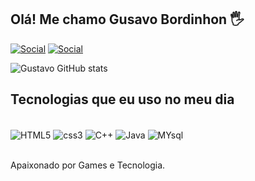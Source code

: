 ## Olá! Me chamo  Gusavo Bordinhon 🖐️

[![Social](https://img.shields.io/badge/Instagram-E4405F?style=for-the-badge&logo=instagram&logoColor=white)](https://www.instagram.com/bordinhon_gustavo/)
[![Social](https://img.shields.io/badge/TikTok-000000?style=for-the-badge&logo=tiktok&logoColor=white)](https://www.tiktok.com/@bordinhon01)


![Gustavo GitHub stats](https://github-readme-stats.vercel.app/api?username=bordinhonlima&show_icons=true&theme=dracula)

## Tecnologias que eu uso no meu dia


<div style="Dysplay" inline-block><br/>
    <img align="center" alt="HTML5" src="https://img.shields.io/badge/HTML5-E34F26?style=for-the-badge&logo=html5&logoColor=white">
    <img align="center" alt="css3" src="https://img.shields.io/badge/CSS3-1572B6?style=for-the-badge&logo=css3&logoColor=white">
    <img align="center" alt="C++" src="https://img.shields.io/badge/C%2B%2B-00599C?style=for-the-badge&logo=c%2B%2B&logoColor=white">
    <img align="center" alt="Java" src="https://img.shields.io/badge/Java-ED8B00?style=for-the-badge&logo=openjdk&logoColor=white">
    <img align="center" alt="MYsql" src="https://img.shields.io/badge/MySQL-00000F?style=for-the-badge&logo=mysql&logoColor=white">
</div><br/>

Apaixonado por Games e Tecnologia.
